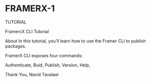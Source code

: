 # FRAMERX-1
TUTORIAL

FramercX CLI Tutorial

About
In this tutorial, you’ll learn how to use the Framer CLI to publish packages.

FramerX CLI exposes four commands:

Authenticate,
Buid,
Publish,
Version,
Help,


Thank You,
Navid Tavalaei
